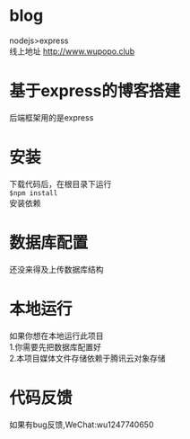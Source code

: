 # blog
nodejs>express<br>
线上地址  http://www.wupopo.club


# 基于express的博客搭建
后端框架用的是express

# 安装
下载代码后，在根目录下运行<br>
<code>$npm install </code><br>
安装依赖

# 数据库配置
还没来得及上传数据库结构

# 本地运行
如果你想在本地运行此项目<br>
1.你需要先把数据库配置好<br>
2.本项目媒体文件存储依赖于腾讯云对象存储

# 代码反馈
如果有bug反馈,WeChat:wu1247740650 
